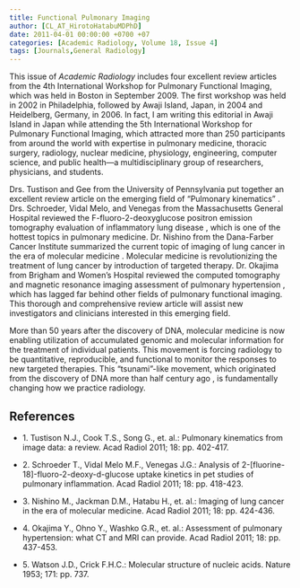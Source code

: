 ```yaml
---
title: Functional Pulmonary Imaging
author: [CL_AT_HirotoHatabuMDPhD]
date: 2011-04-01 00:00:00 +0700 +07
categories: [Academic Radiology, Volume 18, Issue 4]
tags: [Journals,General Radiology]
---
```

This issue of _Academic Radiology_ includes four excellent review articles from the 4th International Workshop for Pulmonary Functional Imaging, which was held in Boston in September 2009. The first workshop was held in 2002 in Philadelphia, followed by Awaji Island, Japan, in 2004 and Heidelberg, Germany, in 2006. In fact, I am writing this editorial in Awaji Island in Japan while attending the 5th International Workshop for Pulmonary Functional Imaging, which attracted more than 250 participants from around the world with expertise in pulmonary medicine, thoracic surgery, radiology, nuclear medicine, physiology, engineering, computer science, and public health—a multidisciplinary group of researchers, physicians, and students.

Drs. Tustison and Gee from the University of Pennsylvania put together an excellent review article on the emerging field of “Pulmonary kinematics” . Drs. Schroeder, Vidal Melo, and Venegas from the Massachusetts General Hospital reviewed the F-fluoro-2-deoxyglucose positron emission tomography evaluation of inflammatory lung disease , which is one of the hottest topics in pulmonary medicine. Dr. Nishino from the Dana-Farber Cancer Institute summarized the current topic of imaging of lung cancer in the era of molecular medicine . Molecular medicine is revolutionizing the treatment of lung cancer by introduction of targeted therapy. Dr. Okajima from Brigham and Women’s Hospital reviewed the computed tomography and magnetic resonance imaging assessment of pulmonary hypertension , which has lagged far behind other fields of pulmonary functional imaging. This thorough and comprehensive review article will assist new investigators and clinicians interested in this emerging field.

More than 50 years after the discovery of DNA, molecular medicine is now enabling utilization of accumulated genomic and molecular information for the treatment of individual patients. This movement is forcing radiology to be quantitative, reproducible, and functional to monitor the responses to new targeted therapies. This “tsunami”-like movement, which originated from the discovery of DNA more than half century ago , is fundamentally changing how we practice radiology.

## References

- 1\. Tustison N.J., Cook T.S., Song G., et. al.: Pulmonary kinematics from image data: a review. Acad Radiol 2011; 18: pp. 402-417.


- 2\. Schroeder T., Vidal Melo M.F., Venegas J.G.: Analysis of 2-\[fluorine-18\]-fluoro-2-deoxy-d-glucose uptake kinetics in pet studies of pulmonary inflammation. Acad Radiol 2011; 18: pp. 418-423.


- 3\. Nishino M., Jackman D.M., Hatabu H., et. al.: Imaging of lung cancer in the era of molecular medicine. Acad Radiol 2011; 18: pp. 424-436.


- 4\. Okajima Y., Ohno Y., Washko G.R., et. al.: Assessment of pulmonary hypertension: what CT and MRI can provide. Acad Radiol 2011; 18: pp. 437-453.


- 5\. Watson J.D., Crick F.H.C.: Molecular structure of nucleic acids. Nature 1953; 171: pp. 737.